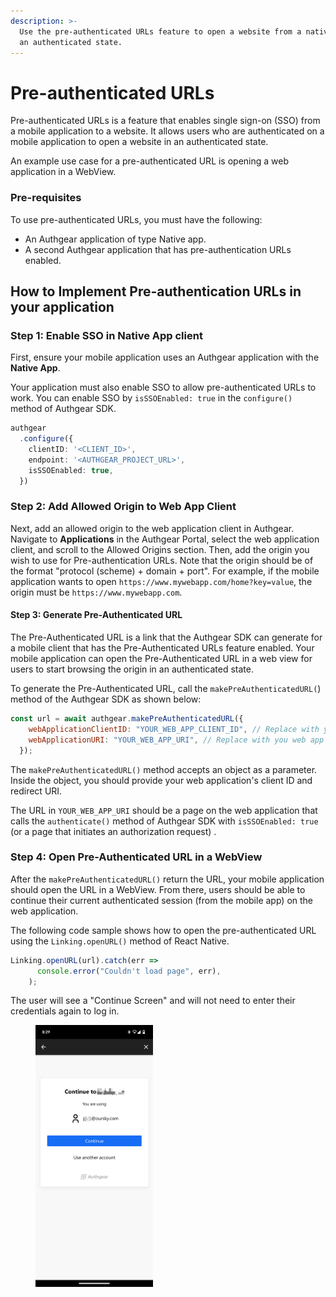 ```yaml
---
description: >-
  Use the pre-authenticated URLs feature to open a website from a native app in
  an authenticated state.
---
```


# Pre-authenticated URLs

Pre-authenticated URLs is a feature that enables single sign-on (SSO)  from a mobile application to a website. It allows users who are authenticated on a mobile application to open a website in an authenticated state.

An example use case for a pre-authenticated URL is opening a web application in a WebView.

### Pre-requisites

&#x20;To use pre-authenticated URLs, you must have the following:

* An Authgear application of type Native app.
* A second Authgear application that has pre-authentication URLs enabled.

## How to Implement Pre-authentication URLs in your application

### Step 1: Enable SSO in Native App client

First, ensure your mobile application uses an Authgear application with the **Native App**.

Your application must also enable SSO to allow pre-authenticated URLs to work. You can enable SSO by `isSSOEnabled: true` in the `configure()` method of Authgear SDK.

```typescript
authgear
  .configure({
    clientID: '<CLIENT_ID>',
    endpoint: '<AUTHGEAR_PROJECT_URL>',
    isSSOEnabled: true,
  })
```

### Step 2: Add Allowed Origin to Web App Client

Next, add an allowed origin to the web application client in Authgear. Navigate to **Applications** in the Authgear Portal, select the web application client, and scroll to the Allowed Origins section. Then, add the origin you wish to use for Pre-authentication URLs. Note that the origin should be of the format "protocol (scheme) + domain + port". For example, if the mobile application wants to open `https://www.mywebapp.com/home?key=value`, the origin must be `https://www.mywebapp.com`.

#### Step 3: Generate Pre-Authenticated URL

The Pre-Authenticated URL is a link that the Authgear SDK can generate for a mobile client that has the Pre-Authenticated URLs feature enabled. Your mobile application can open the Pre-Authenticated URL in a web view for users to start browsing the origin in an authenticated state.

To generate the Pre-Authenticated URL, call the `makePreAuthenticatedURL(`) method of the Authgear SDK as shown below:

```javascript
const url = await authgear.makePreAuthenticatedURL({
    webApplicationClientID: "YOUR_WEB_APP_CLIENT_ID", // Replace with you web app client id
    webApplicationURI: "YOUR_WEB_APP_URI", // Replace with you web app uri
  });
```

The `makePreAuthenticatedURL()` method accepts an object as a parameter. Inside the object, you should provide your web application's client ID and redirect URI.

The URL in `YOUR_WEB_APP_URI` should be a page on the web application that calls the `authenticate()` method of Authgear SDK with `isSSOEnabled: true` (or a page that initiates an authorization request) .&#x20;

### Step 4: Open Pre-Authenticated URL in a WebView

After the `makePreAuthenticatedURL()` return the URL, your mobile application should open the URL in a WebView. From there, users should be able to continue their current authenticated session (from the mobile app) on the web application.

The following code sample shows how to open the pre-authenticated URL using the `Linking.openURL()` method of React Native.

```javascript
Linking.openURL(url).catch(err =>
      console.error("Couldn't load page", err),
    );
```

The user will see a "Continue Screen" and will not need to enter their credentials again to log in.

<figure><img src="../../.gitbook/assets/authgear-preauthUrl.png" alt="" width="188"><figcaption></figcaption></figure>
